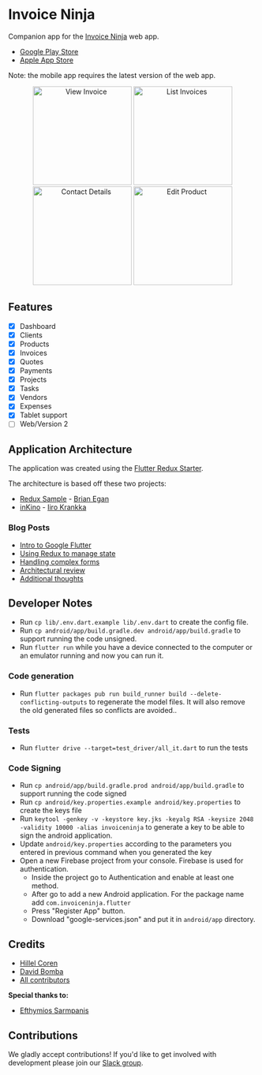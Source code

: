 # Invoice Ninja

Companion app for the [Invoice Ninja](https://github.com/invoiceninja/invoiceninja) web app.

- [Google Play Store](https://play.google.com/store/apps/details?id=com.invoiceninja.flutter)
- [Apple App Store](https://itunes.apple.com/us/app/invoice-ninja/id1435514417?ls=1&mt=8)

Note: the mobile app requires the latest version of the web app.

<p align="center">
    <img src="https://github.com/invoiceninja/flutter-mobile/blob/master/samples/screenshots/screenshot_01.png" alt="View Invoice" width="200"/>
    <img src="https://github.com/invoiceninja/flutter-mobile/blob/master/samples/screenshots/screenshot_02.png" alt="List Invoices" width="200"/>
    <img src="https://github.com/invoiceninja/flutter-mobile/blob/master/samples/screenshots/screenshot_03.png" alt="Contact Details" width="200"/>
    <img src="https://github.com/invoiceninja/flutter-mobile/blob/master/samples/screenshots/screenshot_04.png" alt="Edit Product" width="200"/>
</p>

## Features

- [x] Dashboard
- [x] Clients
- [x] Products
- [x] Invoices
- [x] Quotes
- [x] Payments
- [x] Projects
- [x] Tasks
- [x] Vendors
- [x] Expenses
- [x] Tablet support
- [ ] Web/Version 2

## Application Architecture

The application was created using the [Flutter Redux Starter](https://github.com/hillelcoren/flutter-redux-starter).

The architecture is based off these two projects:

- [Redux Sample](https://github.com/brianegan/flutter_architecture_samples/tree/master/example/redux) - [Brian Egan](https://twitter.com/brianegan)
- [inKino](https://github.com/roughike/inKino) - [Iiro Krankka](https://twitter.com/koorankka)

### Blog Posts
- [Intro to Google Flutter](https://hillelcoren.com/2018/05/18/flutter-is-darts-killer-app/)
- [Using Redux to manage state](https://hillelcoren.com/2018/06/01/building-a-large-flutter-app-with-redux/)
- [Handling complex forms](https://hillelcoren.com/2018/06/18/flutter-using-redux-to-manage-complex-forms-with-multiple-tabs-and-relationships/)
- [Architectural review](https://hillelcoren.com/2018/08/10/an-architectural-review-of-the-invoice-ninja-flutter-app/)
- [Additional thoughts](https://hillelcoren.com/2018/08/24/ongoing-adventures-with-flutter-and-redux/)

## Developer Notes
- Run `cp lib/.env.dart.example lib/.env.dart` to create the config file.
- Run `cp android/app/build.gradle.dev android/app/build.gradle` to support running the code unsigned.
- Run `flutter run` while you have a device connected to the computer or an emulator running and now you can run it.

### Code generation
- Run `flutter packages pub run build_runner build --delete-conflicting-outputs` to regenerate the model files. It will also remove the old generated files so conflicts are avoided..

### Tests
- Run `flutter drive --target=test_driver/all_it.dart` to run the tests
    
### Code Signing
- Run `cp android/app/build.gradle.prod android/app/build.gradle` to support running the code signed
- Run `cp android/key.properties.example android/key.properties` to create the keys file
- Run `keytool -genkey -v -keystore key.jks -keyalg RSA -keysize 2048 -validity 10000 -alias invoiceninja` to generate a key to be able to sign the android application.
- Update `android/key.properties` according to the parameters you entered in previous command when you generated the key 
- Open a new Firebase project from your console. Firebase is used for authentication.
    - Inside the project go to Authentication and enable at least one method.
    - After go to add a new Android application. For the package name add `com.invoiceninja.flutter`
    - Press "Register App" button.
    - Download "google-services.json" and put it in `android/app` directory.

## Credits
* [Hillel Coren](https://hillel.dev)
* [David Bomba](https://github.com/turbo124)
* [All contributors](https://github.com/invoiceninja/flutter-mobile/graphs/contributors)

**Special thanks to:**
* [Efthymios Sarmpanis](https://github.com/esarbanis)

## Contributions

We gladly accept contributions! If you'd like to get involved with development please join our [Slack group](http://slack.invoiceninja.com/).
